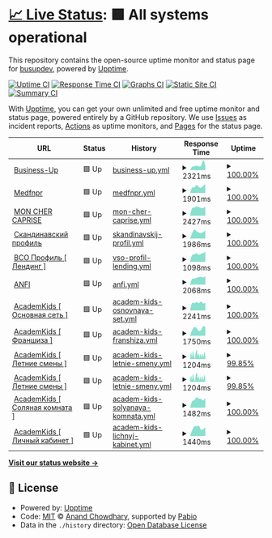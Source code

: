 # [📈 Live Status](https://busupdev.github.io/monitoring): <!--live status--> **🟩 All systems operational**

This repository contains the open-source uptime monitor and status page for [busupdev](https://busupdev.github.io/monitoring), powered by [Upptime](https://github.com/upptime/upptime).

[![Uptime CI](https://github.com/busupdev/monitoring/workflows/Uptime%20CI/badge.svg)](https://github.com/busupdev/monitoring/actions?query=workflow%3A%22Uptime+CI%22)
[![Response Time CI](https://github.com/busupdev/monitoring/workflows/Response%20Time%20CI/badge.svg)](https://github.com/busupdev/monitoring/actions?query=workflow%3A%22Response+Time+CI%22)
[![Graphs CI](https://github.com/busupdev/monitoring/workflows/Graphs%20CI/badge.svg)](https://github.com/busupdev/monitoring/actions?query=workflow%3A%22Graphs+CI%22)
[![Static Site CI](https://github.com/busupdev/monitoring/workflows/Static%20Site%20CI/badge.svg)](https://github.com/busupdev/monitoring/actions?query=workflow%3A%22Static+Site+CI%22)
[![Summary CI](https://github.com/busupdev/monitoring/workflows/Summary%20CI/badge.svg)](https://github.com/busupdev/monitoring/actions?query=workflow%3A%22Summary+CI%22)

With [Upptime](https://upptime.js.org), you can get your own unlimited and free uptime monitor and status page, powered entirely by a GitHub repository. We use [Issues](https://github.com/busupdev/monitoring/issues) as incident reports, [Actions](https://github.com/busupdev/monitoring/actions) as uptime monitors, and [Pages](https://busupdev.github.io/monitoring) for the status page.

<!--start: status pages-->
<!-- This summary is generated by Upptime (https://github.com/upptime/upptime) -->
<!-- Do not edit this manually, your changes will be overwritten -->
<!-- prettier-ignore -->
| URL | Status | History | Response Time | Uptime |
| --- | ------ | ------- | ------------- | ------ |
| <img alt="" src="https://icons.duckduckgo.com/ip3/business-up.org.ico" height="13"> [Business-Up](https://business-up.org) | 🟩 Up | [business-up.yml](https://github.com/busupdev/monitoring/commits/HEAD/history/business-up.yml) | <details><summary><img alt="Response time graph" src="./graphs/business-up/response-time-week.png" height="20"> 2321ms</summary><br><a href="https://busupdev.github.io/monitoring/history/business-up"><img alt="Response time 1947" src="https://img.shields.io/endpoint?url=https%3A%2F%2Fraw.githubusercontent.com%2Fbusupdev%2Fmonitoring%2FHEAD%2Fapi%2Fbusiness-up%2Fresponse-time.json"></a><br><a href="https://busupdev.github.io/monitoring/history/business-up"><img alt="24-hour response time 1953" src="https://img.shields.io/endpoint?url=https%3A%2F%2Fraw.githubusercontent.com%2Fbusupdev%2Fmonitoring%2FHEAD%2Fapi%2Fbusiness-up%2Fresponse-time-day.json"></a><br><a href="https://busupdev.github.io/monitoring/history/business-up"><img alt="7-day response time 2321" src="https://img.shields.io/endpoint?url=https%3A%2F%2Fraw.githubusercontent.com%2Fbusupdev%2Fmonitoring%2FHEAD%2Fapi%2Fbusiness-up%2Fresponse-time-week.json"></a><br><a href="https://busupdev.github.io/monitoring/history/business-up"><img alt="30-day response time 2096" src="https://img.shields.io/endpoint?url=https%3A%2F%2Fraw.githubusercontent.com%2Fbusupdev%2Fmonitoring%2FHEAD%2Fapi%2Fbusiness-up%2Fresponse-time-month.json"></a><br><a href="https://busupdev.github.io/monitoring/history/business-up"><img alt="1-year response time 1947" src="https://img.shields.io/endpoint?url=https%3A%2F%2Fraw.githubusercontent.com%2Fbusupdev%2Fmonitoring%2FHEAD%2Fapi%2Fbusiness-up%2Fresponse-time-year.json"></a></details> | <details><summary><a href="https://busupdev.github.io/monitoring/history/business-up">100.00%</a></summary><a href="https://busupdev.github.io/monitoring/history/business-up"><img alt="All-time uptime 99.99%" src="https://img.shields.io/endpoint?url=https%3A%2F%2Fraw.githubusercontent.com%2Fbusupdev%2Fmonitoring%2FHEAD%2Fapi%2Fbusiness-up%2Fuptime.json"></a><br><a href="https://busupdev.github.io/monitoring/history/business-up"><img alt="24-hour uptime 100.00%" src="https://img.shields.io/endpoint?url=https%3A%2F%2Fraw.githubusercontent.com%2Fbusupdev%2Fmonitoring%2FHEAD%2Fapi%2Fbusiness-up%2Fuptime-day.json"></a><br><a href="https://busupdev.github.io/monitoring/history/business-up"><img alt="7-day uptime 100.00%" src="https://img.shields.io/endpoint?url=https%3A%2F%2Fraw.githubusercontent.com%2Fbusupdev%2Fmonitoring%2FHEAD%2Fapi%2Fbusiness-up%2Fuptime-week.json"></a><br><a href="https://busupdev.github.io/monitoring/history/business-up"><img alt="30-day uptime 100.00%" src="https://img.shields.io/endpoint?url=https%3A%2F%2Fraw.githubusercontent.com%2Fbusupdev%2Fmonitoring%2FHEAD%2Fapi%2Fbusiness-up%2Fuptime-month.json"></a><br><a href="https://busupdev.github.io/monitoring/history/business-up"><img alt="1-year uptime 99.99%" src="https://img.shields.io/endpoint?url=https%3A%2F%2Fraw.githubusercontent.com%2Fbusupdev%2Fmonitoring%2FHEAD%2Fapi%2Fbusiness-up%2Fuptime-year.json"></a></details>
| <img alt="" src="https://icons.duckduckgo.com/ip3/medfnpr.ru.ico" height="13"> [Medfnpr](https://medfnpr.ru/) | 🟩 Up | [medfnpr.yml](https://github.com/busupdev/monitoring/commits/HEAD/history/medfnpr.yml) | <details><summary><img alt="Response time graph" src="./graphs/medfnpr/response-time-week.png" height="20"> 1901ms</summary><br><a href="https://busupdev.github.io/monitoring/history/medfnpr"><img alt="Response time 1901" src="https://img.shields.io/endpoint?url=https%3A%2F%2Fraw.githubusercontent.com%2Fbusupdev%2Fmonitoring%2FHEAD%2Fapi%2Fmedfnpr%2Fresponse-time.json"></a><br><a href="https://busupdev.github.io/monitoring/history/medfnpr"><img alt="24-hour response time 2588" src="https://img.shields.io/endpoint?url=https%3A%2F%2Fraw.githubusercontent.com%2Fbusupdev%2Fmonitoring%2FHEAD%2Fapi%2Fmedfnpr%2Fresponse-time-day.json"></a><br><a href="https://busupdev.github.io/monitoring/history/medfnpr"><img alt="7-day response time 1901" src="https://img.shields.io/endpoint?url=https%3A%2F%2Fraw.githubusercontent.com%2Fbusupdev%2Fmonitoring%2FHEAD%2Fapi%2Fmedfnpr%2Fresponse-time-week.json"></a><br><a href="https://busupdev.github.io/monitoring/history/medfnpr"><img alt="30-day response time 1901" src="https://img.shields.io/endpoint?url=https%3A%2F%2Fraw.githubusercontent.com%2Fbusupdev%2Fmonitoring%2FHEAD%2Fapi%2Fmedfnpr%2Fresponse-time-month.json"></a><br><a href="https://busupdev.github.io/monitoring/history/medfnpr"><img alt="1-year response time 1901" src="https://img.shields.io/endpoint?url=https%3A%2F%2Fraw.githubusercontent.com%2Fbusupdev%2Fmonitoring%2FHEAD%2Fapi%2Fmedfnpr%2Fresponse-time-year.json"></a></details> | <details><summary><a href="https://busupdev.github.io/monitoring/history/medfnpr">100.00%</a></summary><a href="https://busupdev.github.io/monitoring/history/medfnpr"><img alt="All-time uptime 100.00%" src="https://img.shields.io/endpoint?url=https%3A%2F%2Fraw.githubusercontent.com%2Fbusupdev%2Fmonitoring%2FHEAD%2Fapi%2Fmedfnpr%2Fuptime.json"></a><br><a href="https://busupdev.github.io/monitoring/history/medfnpr"><img alt="24-hour uptime 100.00%" src="https://img.shields.io/endpoint?url=https%3A%2F%2Fraw.githubusercontent.com%2Fbusupdev%2Fmonitoring%2FHEAD%2Fapi%2Fmedfnpr%2Fuptime-day.json"></a><br><a href="https://busupdev.github.io/monitoring/history/medfnpr"><img alt="7-day uptime 100.00%" src="https://img.shields.io/endpoint?url=https%3A%2F%2Fraw.githubusercontent.com%2Fbusupdev%2Fmonitoring%2FHEAD%2Fapi%2Fmedfnpr%2Fuptime-week.json"></a><br><a href="https://busupdev.github.io/monitoring/history/medfnpr"><img alt="30-day uptime 100.00%" src="https://img.shields.io/endpoint?url=https%3A%2F%2Fraw.githubusercontent.com%2Fbusupdev%2Fmonitoring%2FHEAD%2Fapi%2Fmedfnpr%2Fuptime-month.json"></a><br><a href="https://busupdev.github.io/monitoring/history/medfnpr"><img alt="1-year uptime 100.00%" src="https://img.shields.io/endpoint?url=https%3A%2F%2Fraw.githubusercontent.com%2Fbusupdev%2Fmonitoring%2FHEAD%2Fapi%2Fmedfnpr%2Fuptime-year.json"></a></details>
| <img alt="" src="https://icons.duckduckgo.com/ip3/monchercaprise.ru.ico" height="13"> [MON CHER CAPRISE](https://monchercaprise.ru) | 🟩 Up | [mon-cher-caprise.yml](https://github.com/busupdev/monitoring/commits/HEAD/history/mon-cher-caprise.yml) | <details><summary><img alt="Response time graph" src="./graphs/mon-cher-caprise/response-time-week.png" height="20"> 2427ms</summary><br><a href="https://busupdev.github.io/monitoring/history/mon-cher-caprise"><img alt="Response time 2345" src="https://img.shields.io/endpoint?url=https%3A%2F%2Fraw.githubusercontent.com%2Fbusupdev%2Fmonitoring%2FHEAD%2Fapi%2Fmon-cher-caprise%2Fresponse-time.json"></a><br><a href="https://busupdev.github.io/monitoring/history/mon-cher-caprise"><img alt="24-hour response time 2562" src="https://img.shields.io/endpoint?url=https%3A%2F%2Fraw.githubusercontent.com%2Fbusupdev%2Fmonitoring%2FHEAD%2Fapi%2Fmon-cher-caprise%2Fresponse-time-day.json"></a><br><a href="https://busupdev.github.io/monitoring/history/mon-cher-caprise"><img alt="7-day response time 2427" src="https://img.shields.io/endpoint?url=https%3A%2F%2Fraw.githubusercontent.com%2Fbusupdev%2Fmonitoring%2FHEAD%2Fapi%2Fmon-cher-caprise%2Fresponse-time-week.json"></a><br><a href="https://busupdev.github.io/monitoring/history/mon-cher-caprise"><img alt="30-day response time 2379" src="https://img.shields.io/endpoint?url=https%3A%2F%2Fraw.githubusercontent.com%2Fbusupdev%2Fmonitoring%2FHEAD%2Fapi%2Fmon-cher-caprise%2Fresponse-time-month.json"></a><br><a href="https://busupdev.github.io/monitoring/history/mon-cher-caprise"><img alt="1-year response time 2345" src="https://img.shields.io/endpoint?url=https%3A%2F%2Fraw.githubusercontent.com%2Fbusupdev%2Fmonitoring%2FHEAD%2Fapi%2Fmon-cher-caprise%2Fresponse-time-year.json"></a></details> | <details><summary><a href="https://busupdev.github.io/monitoring/history/mon-cher-caprise">100.00%</a></summary><a href="https://busupdev.github.io/monitoring/history/mon-cher-caprise"><img alt="All-time uptime 99.56%" src="https://img.shields.io/endpoint?url=https%3A%2F%2Fraw.githubusercontent.com%2Fbusupdev%2Fmonitoring%2FHEAD%2Fapi%2Fmon-cher-caprise%2Fuptime.json"></a><br><a href="https://busupdev.github.io/monitoring/history/mon-cher-caprise"><img alt="24-hour uptime 100.00%" src="https://img.shields.io/endpoint?url=https%3A%2F%2Fraw.githubusercontent.com%2Fbusupdev%2Fmonitoring%2FHEAD%2Fapi%2Fmon-cher-caprise%2Fuptime-day.json"></a><br><a href="https://busupdev.github.io/monitoring/history/mon-cher-caprise"><img alt="7-day uptime 100.00%" src="https://img.shields.io/endpoint?url=https%3A%2F%2Fraw.githubusercontent.com%2Fbusupdev%2Fmonitoring%2FHEAD%2Fapi%2Fmon-cher-caprise%2Fuptime-week.json"></a><br><a href="https://busupdev.github.io/monitoring/history/mon-cher-caprise"><img alt="30-day uptime 100.00%" src="https://img.shields.io/endpoint?url=https%3A%2F%2Fraw.githubusercontent.com%2Fbusupdev%2Fmonitoring%2FHEAD%2Fapi%2Fmon-cher-caprise%2Fuptime-month.json"></a><br><a href="https://busupdev.github.io/monitoring/history/mon-cher-caprise"><img alt="1-year uptime 99.56%" src="https://img.shields.io/endpoint?url=https%3A%2F%2Fraw.githubusercontent.com%2Fbusupdev%2Fmonitoring%2FHEAD%2Fapi%2Fmon-cher-caprise%2Fuptime-year.json"></a></details>
| <img alt="" src="https://icons.duckduckgo.com/ip3/scandicprofile.ru.ico" height="13"> [Скандинавский профиль](https://scandicprofile.ru) | 🟩 Up | [skandinavskij-profil.yml](https://github.com/busupdev/monitoring/commits/HEAD/history/skandinavskij-profil.yml) | <details><summary><img alt="Response time graph" src="./graphs/skandinavskij-profil/response-time-week.png" height="20"> 1986ms</summary><br><a href="https://busupdev.github.io/monitoring/history/skandinavskij-profil"><img alt="Response time 1939" src="https://img.shields.io/endpoint?url=https%3A%2F%2Fraw.githubusercontent.com%2Fbusupdev%2Fmonitoring%2FHEAD%2Fapi%2Fskandinavskij-profil%2Fresponse-time.json"></a><br><a href="https://busupdev.github.io/monitoring/history/skandinavskij-profil"><img alt="24-hour response time 2374" src="https://img.shields.io/endpoint?url=https%3A%2F%2Fraw.githubusercontent.com%2Fbusupdev%2Fmonitoring%2FHEAD%2Fapi%2Fskandinavskij-profil%2Fresponse-time-day.json"></a><br><a href="https://busupdev.github.io/monitoring/history/skandinavskij-profil"><img alt="7-day response time 1986" src="https://img.shields.io/endpoint?url=https%3A%2F%2Fraw.githubusercontent.com%2Fbusupdev%2Fmonitoring%2FHEAD%2Fapi%2Fskandinavskij-profil%2Fresponse-time-week.json"></a><br><a href="https://busupdev.github.io/monitoring/history/skandinavskij-profil"><img alt="30-day response time 1862" src="https://img.shields.io/endpoint?url=https%3A%2F%2Fraw.githubusercontent.com%2Fbusupdev%2Fmonitoring%2FHEAD%2Fapi%2Fskandinavskij-profil%2Fresponse-time-month.json"></a><br><a href="https://busupdev.github.io/monitoring/history/skandinavskij-profil"><img alt="1-year response time 1939" src="https://img.shields.io/endpoint?url=https%3A%2F%2Fraw.githubusercontent.com%2Fbusupdev%2Fmonitoring%2FHEAD%2Fapi%2Fskandinavskij-profil%2Fresponse-time-year.json"></a></details> | <details><summary><a href="https://busupdev.github.io/monitoring/history/skandinavskij-profil">100.00%</a></summary><a href="https://busupdev.github.io/monitoring/history/skandinavskij-profil"><img alt="All-time uptime 99.98%" src="https://img.shields.io/endpoint?url=https%3A%2F%2Fraw.githubusercontent.com%2Fbusupdev%2Fmonitoring%2FHEAD%2Fapi%2Fskandinavskij-profil%2Fuptime.json"></a><br><a href="https://busupdev.github.io/monitoring/history/skandinavskij-profil"><img alt="24-hour uptime 100.00%" src="https://img.shields.io/endpoint?url=https%3A%2F%2Fraw.githubusercontent.com%2Fbusupdev%2Fmonitoring%2FHEAD%2Fapi%2Fskandinavskij-profil%2Fuptime-day.json"></a><br><a href="https://busupdev.github.io/monitoring/history/skandinavskij-profil"><img alt="7-day uptime 100.00%" src="https://img.shields.io/endpoint?url=https%3A%2F%2Fraw.githubusercontent.com%2Fbusupdev%2Fmonitoring%2FHEAD%2Fapi%2Fskandinavskij-profil%2Fuptime-week.json"></a><br><a href="https://busupdev.github.io/monitoring/history/skandinavskij-profil"><img alt="30-day uptime 100.00%" src="https://img.shields.io/endpoint?url=https%3A%2F%2Fraw.githubusercontent.com%2Fbusupdev%2Fmonitoring%2FHEAD%2Fapi%2Fskandinavskij-profil%2Fuptime-month.json"></a><br><a href="https://busupdev.github.io/monitoring/history/skandinavskij-profil"><img alt="1-year uptime 99.98%" src="https://img.shields.io/endpoint?url=https%3A%2F%2Fraw.githubusercontent.com%2Fbusupdev%2Fmonitoring%2FHEAD%2Fapi%2Fskandinavskij-profil%2Fuptime-year.json"></a></details>
| <img alt="" src="https://icons.duckduckgo.com/ip3/vso-profil.ru.ico" height="13"> [ВСО Профиль [ Лендинг ]](https://vso-profil.ru) | 🟩 Up | [vso-profil-lending.yml](https://github.com/busupdev/monitoring/commits/HEAD/history/vso-profil-lending.yml) | <details><summary><img alt="Response time graph" src="./graphs/vso-profil-lending/response-time-week.png" height="20"> 1098ms</summary><br><a href="https://busupdev.github.io/monitoring/history/vso-profil-lending"><img alt="Response time 1072" src="https://img.shields.io/endpoint?url=https%3A%2F%2Fraw.githubusercontent.com%2Fbusupdev%2Fmonitoring%2FHEAD%2Fapi%2Fvso-profil-lending%2Fresponse-time.json"></a><br><a href="https://busupdev.github.io/monitoring/history/vso-profil-lending"><img alt="24-hour response time 1383" src="https://img.shields.io/endpoint?url=https%3A%2F%2Fraw.githubusercontent.com%2Fbusupdev%2Fmonitoring%2FHEAD%2Fapi%2Fvso-profil-lending%2Fresponse-time-day.json"></a><br><a href="https://busupdev.github.io/monitoring/history/vso-profil-lending"><img alt="7-day response time 1098" src="https://img.shields.io/endpoint?url=https%3A%2F%2Fraw.githubusercontent.com%2Fbusupdev%2Fmonitoring%2FHEAD%2Fapi%2Fvso-profil-lending%2Fresponse-time-week.json"></a><br><a href="https://busupdev.github.io/monitoring/history/vso-profil-lending"><img alt="30-day response time 1047" src="https://img.shields.io/endpoint?url=https%3A%2F%2Fraw.githubusercontent.com%2Fbusupdev%2Fmonitoring%2FHEAD%2Fapi%2Fvso-profil-lending%2Fresponse-time-month.json"></a><br><a href="https://busupdev.github.io/monitoring/history/vso-profil-lending"><img alt="1-year response time 1072" src="https://img.shields.io/endpoint?url=https%3A%2F%2Fraw.githubusercontent.com%2Fbusupdev%2Fmonitoring%2FHEAD%2Fapi%2Fvso-profil-lending%2Fresponse-time-year.json"></a></details> | <details><summary><a href="https://busupdev.github.io/monitoring/history/vso-profil-lending">100.00%</a></summary><a href="https://busupdev.github.io/monitoring/history/vso-profil-lending"><img alt="All-time uptime 99.98%" src="https://img.shields.io/endpoint?url=https%3A%2F%2Fraw.githubusercontent.com%2Fbusupdev%2Fmonitoring%2FHEAD%2Fapi%2Fvso-profil-lending%2Fuptime.json"></a><br><a href="https://busupdev.github.io/monitoring/history/vso-profil-lending"><img alt="24-hour uptime 100.00%" src="https://img.shields.io/endpoint?url=https%3A%2F%2Fraw.githubusercontent.com%2Fbusupdev%2Fmonitoring%2FHEAD%2Fapi%2Fvso-profil-lending%2Fuptime-day.json"></a><br><a href="https://busupdev.github.io/monitoring/history/vso-profil-lending"><img alt="7-day uptime 100.00%" src="https://img.shields.io/endpoint?url=https%3A%2F%2Fraw.githubusercontent.com%2Fbusupdev%2Fmonitoring%2FHEAD%2Fapi%2Fvso-profil-lending%2Fuptime-week.json"></a><br><a href="https://busupdev.github.io/monitoring/history/vso-profil-lending"><img alt="30-day uptime 100.00%" src="https://img.shields.io/endpoint?url=https%3A%2F%2Fraw.githubusercontent.com%2Fbusupdev%2Fmonitoring%2FHEAD%2Fapi%2Fvso-profil-lending%2Fuptime-month.json"></a><br><a href="https://busupdev.github.io/monitoring/history/vso-profil-lending"><img alt="1-year uptime 99.98%" src="https://img.shields.io/endpoint?url=https%3A%2F%2Fraw.githubusercontent.com%2Fbusupdev%2Fmonitoring%2FHEAD%2Fapi%2Fvso-profil-lending%2Fuptime-year.json"></a></details>
| <img alt="" src="https://icons.duckduckgo.com/ip3/anfiacademy.ru.ico" height="13"> [ANFI](https://anfiacademy.ru) | 🟩 Up | [anfi.yml](https://github.com/busupdev/monitoring/commits/HEAD/history/anfi.yml) | <details><summary><img alt="Response time graph" src="./graphs/anfi/response-time-week.png" height="20"> 2068ms</summary><br><a href="https://busupdev.github.io/monitoring/history/anfi"><img alt="Response time 2087" src="https://img.shields.io/endpoint?url=https%3A%2F%2Fraw.githubusercontent.com%2Fbusupdev%2Fmonitoring%2FHEAD%2Fapi%2Fanfi%2Fresponse-time.json"></a><br><a href="https://busupdev.github.io/monitoring/history/anfi"><img alt="24-hour response time 2522" src="https://img.shields.io/endpoint?url=https%3A%2F%2Fraw.githubusercontent.com%2Fbusupdev%2Fmonitoring%2FHEAD%2Fapi%2Fanfi%2Fresponse-time-day.json"></a><br><a href="https://busupdev.github.io/monitoring/history/anfi"><img alt="7-day response time 2068" src="https://img.shields.io/endpoint?url=https%3A%2F%2Fraw.githubusercontent.com%2Fbusupdev%2Fmonitoring%2FHEAD%2Fapi%2Fanfi%2Fresponse-time-week.json"></a><br><a href="https://busupdev.github.io/monitoring/history/anfi"><img alt="30-day response time 2061" src="https://img.shields.io/endpoint?url=https%3A%2F%2Fraw.githubusercontent.com%2Fbusupdev%2Fmonitoring%2FHEAD%2Fapi%2Fanfi%2Fresponse-time-month.json"></a><br><a href="https://busupdev.github.io/monitoring/history/anfi"><img alt="1-year response time 2087" src="https://img.shields.io/endpoint?url=https%3A%2F%2Fraw.githubusercontent.com%2Fbusupdev%2Fmonitoring%2FHEAD%2Fapi%2Fanfi%2Fresponse-time-year.json"></a></details> | <details><summary><a href="https://busupdev.github.io/monitoring/history/anfi">100.00%</a></summary><a href="https://busupdev.github.io/monitoring/history/anfi"><img alt="All-time uptime 99.94%" src="https://img.shields.io/endpoint?url=https%3A%2F%2Fraw.githubusercontent.com%2Fbusupdev%2Fmonitoring%2FHEAD%2Fapi%2Fanfi%2Fuptime.json"></a><br><a href="https://busupdev.github.io/monitoring/history/anfi"><img alt="24-hour uptime 100.00%" src="https://img.shields.io/endpoint?url=https%3A%2F%2Fraw.githubusercontent.com%2Fbusupdev%2Fmonitoring%2FHEAD%2Fapi%2Fanfi%2Fuptime-day.json"></a><br><a href="https://busupdev.github.io/monitoring/history/anfi"><img alt="7-day uptime 100.00%" src="https://img.shields.io/endpoint?url=https%3A%2F%2Fraw.githubusercontent.com%2Fbusupdev%2Fmonitoring%2FHEAD%2Fapi%2Fanfi%2Fuptime-week.json"></a><br><a href="https://busupdev.github.io/monitoring/history/anfi"><img alt="30-day uptime 100.00%" src="https://img.shields.io/endpoint?url=https%3A%2F%2Fraw.githubusercontent.com%2Fbusupdev%2Fmonitoring%2FHEAD%2Fapi%2Fanfi%2Fuptime-month.json"></a><br><a href="https://busupdev.github.io/monitoring/history/anfi"><img alt="1-year uptime 99.94%" src="https://img.shields.io/endpoint?url=https%3A%2F%2Fraw.githubusercontent.com%2Fbusupdev%2Fmonitoring%2FHEAD%2Fapi%2Fanfi%2Fuptime-year.json"></a></details>
| <img alt="" src="https://icons.duckduckgo.com/ip3/academkids.ru.ico" height="13"> [AcademKids [ Основная сеть ]](http://academkids.ru) | 🟩 Up | [academ-kids-osnovnaya-set.yml](https://github.com/busupdev/monitoring/commits/HEAD/history/academ-kids-osnovnaya-set.yml) | <details><summary><img alt="Response time graph" src="./graphs/academ-kids-osnovnaya-set/response-time-week.png" height="20"> 2241ms</summary><br><a href="https://busupdev.github.io/monitoring/history/academ-kids-osnovnaya-set"><img alt="Response time 2222" src="https://img.shields.io/endpoint?url=https%3A%2F%2Fraw.githubusercontent.com%2Fbusupdev%2Fmonitoring%2FHEAD%2Fapi%2Facadem-kids-osnovnaya-set%2Fresponse-time.json"></a><br><a href="https://busupdev.github.io/monitoring/history/academ-kids-osnovnaya-set"><img alt="24-hour response time 2195" src="https://img.shields.io/endpoint?url=https%3A%2F%2Fraw.githubusercontent.com%2Fbusupdev%2Fmonitoring%2FHEAD%2Fapi%2Facadem-kids-osnovnaya-set%2Fresponse-time-day.json"></a><br><a href="https://busupdev.github.io/monitoring/history/academ-kids-osnovnaya-set"><img alt="7-day response time 2241" src="https://img.shields.io/endpoint?url=https%3A%2F%2Fraw.githubusercontent.com%2Fbusupdev%2Fmonitoring%2FHEAD%2Fapi%2Facadem-kids-osnovnaya-set%2Fresponse-time-week.json"></a><br><a href="https://busupdev.github.io/monitoring/history/academ-kids-osnovnaya-set"><img alt="30-day response time 2224" src="https://img.shields.io/endpoint?url=https%3A%2F%2Fraw.githubusercontent.com%2Fbusupdev%2Fmonitoring%2FHEAD%2Fapi%2Facadem-kids-osnovnaya-set%2Fresponse-time-month.json"></a><br><a href="https://busupdev.github.io/monitoring/history/academ-kids-osnovnaya-set"><img alt="1-year response time 2222" src="https://img.shields.io/endpoint?url=https%3A%2F%2Fraw.githubusercontent.com%2Fbusupdev%2Fmonitoring%2FHEAD%2Fapi%2Facadem-kids-osnovnaya-set%2Fresponse-time-year.json"></a></details> | <details><summary><a href="https://busupdev.github.io/monitoring/history/academ-kids-osnovnaya-set">100.00%</a></summary><a href="https://busupdev.github.io/monitoring/history/academ-kids-osnovnaya-set"><img alt="All-time uptime 99.98%" src="https://img.shields.io/endpoint?url=https%3A%2F%2Fraw.githubusercontent.com%2Fbusupdev%2Fmonitoring%2FHEAD%2Fapi%2Facadem-kids-osnovnaya-set%2Fuptime.json"></a><br><a href="https://busupdev.github.io/monitoring/history/academ-kids-osnovnaya-set"><img alt="24-hour uptime 100.00%" src="https://img.shields.io/endpoint?url=https%3A%2F%2Fraw.githubusercontent.com%2Fbusupdev%2Fmonitoring%2FHEAD%2Fapi%2Facadem-kids-osnovnaya-set%2Fuptime-day.json"></a><br><a href="https://busupdev.github.io/monitoring/history/academ-kids-osnovnaya-set"><img alt="7-day uptime 100.00%" src="https://img.shields.io/endpoint?url=https%3A%2F%2Fraw.githubusercontent.com%2Fbusupdev%2Fmonitoring%2FHEAD%2Fapi%2Facadem-kids-osnovnaya-set%2Fuptime-week.json"></a><br><a href="https://busupdev.github.io/monitoring/history/academ-kids-osnovnaya-set"><img alt="30-day uptime 100.00%" src="https://img.shields.io/endpoint?url=https%3A%2F%2Fraw.githubusercontent.com%2Fbusupdev%2Fmonitoring%2FHEAD%2Fapi%2Facadem-kids-osnovnaya-set%2Fuptime-month.json"></a><br><a href="https://busupdev.github.io/monitoring/history/academ-kids-osnovnaya-set"><img alt="1-year uptime 99.98%" src="https://img.shields.io/endpoint?url=https%3A%2F%2Fraw.githubusercontent.com%2Fbusupdev%2Fmonitoring%2FHEAD%2Fapi%2Facadem-kids-osnovnaya-set%2Fuptime-year.json"></a></details>
| <img alt="" src="https://icons.duckduckgo.com/ip3/franchise.academkids.ru.ico" height="13"> [AcademKids [ Франшиза ]](https://franchise.academkids.ru) | 🟩 Up | [academ-kids-franshiza.yml](https://github.com/busupdev/monitoring/commits/HEAD/history/academ-kids-franshiza.yml) | <details><summary><img alt="Response time graph" src="./graphs/academ-kids-franshiza/response-time-week.png" height="20"> 1750ms</summary><br><a href="https://busupdev.github.io/monitoring/history/academ-kids-franshiza"><img alt="Response time 1716" src="https://img.shields.io/endpoint?url=https%3A%2F%2Fraw.githubusercontent.com%2Fbusupdev%2Fmonitoring%2FHEAD%2Fapi%2Facadem-kids-franshiza%2Fresponse-time.json"></a><br><a href="https://busupdev.github.io/monitoring/history/academ-kids-franshiza"><img alt="24-hour response time 2103" src="https://img.shields.io/endpoint?url=https%3A%2F%2Fraw.githubusercontent.com%2Fbusupdev%2Fmonitoring%2FHEAD%2Fapi%2Facadem-kids-franshiza%2Fresponse-time-day.json"></a><br><a href="https://busupdev.github.io/monitoring/history/academ-kids-franshiza"><img alt="7-day response time 1750" src="https://img.shields.io/endpoint?url=https%3A%2F%2Fraw.githubusercontent.com%2Fbusupdev%2Fmonitoring%2FHEAD%2Fapi%2Facadem-kids-franshiza%2Fresponse-time-week.json"></a><br><a href="https://busupdev.github.io/monitoring/history/academ-kids-franshiza"><img alt="30-day response time 1809" src="https://img.shields.io/endpoint?url=https%3A%2F%2Fraw.githubusercontent.com%2Fbusupdev%2Fmonitoring%2FHEAD%2Fapi%2Facadem-kids-franshiza%2Fresponse-time-month.json"></a><br><a href="https://busupdev.github.io/monitoring/history/academ-kids-franshiza"><img alt="1-year response time 1716" src="https://img.shields.io/endpoint?url=https%3A%2F%2Fraw.githubusercontent.com%2Fbusupdev%2Fmonitoring%2FHEAD%2Fapi%2Facadem-kids-franshiza%2Fresponse-time-year.json"></a></details> | <details><summary><a href="https://busupdev.github.io/monitoring/history/academ-kids-franshiza">100.00%</a></summary><a href="https://busupdev.github.io/monitoring/history/academ-kids-franshiza"><img alt="All-time uptime 99.99%" src="https://img.shields.io/endpoint?url=https%3A%2F%2Fraw.githubusercontent.com%2Fbusupdev%2Fmonitoring%2FHEAD%2Fapi%2Facadem-kids-franshiza%2Fuptime.json"></a><br><a href="https://busupdev.github.io/monitoring/history/academ-kids-franshiza"><img alt="24-hour uptime 100.00%" src="https://img.shields.io/endpoint?url=https%3A%2F%2Fraw.githubusercontent.com%2Fbusupdev%2Fmonitoring%2FHEAD%2Fapi%2Facadem-kids-franshiza%2Fuptime-day.json"></a><br><a href="https://busupdev.github.io/monitoring/history/academ-kids-franshiza"><img alt="7-day uptime 100.00%" src="https://img.shields.io/endpoint?url=https%3A%2F%2Fraw.githubusercontent.com%2Fbusupdev%2Fmonitoring%2FHEAD%2Fapi%2Facadem-kids-franshiza%2Fuptime-week.json"></a><br><a href="https://busupdev.github.io/monitoring/history/academ-kids-franshiza"><img alt="30-day uptime 100.00%" src="https://img.shields.io/endpoint?url=https%3A%2F%2Fraw.githubusercontent.com%2Fbusupdev%2Fmonitoring%2FHEAD%2Fapi%2Facadem-kids-franshiza%2Fuptime-month.json"></a><br><a href="https://busupdev.github.io/monitoring/history/academ-kids-franshiza"><img alt="1-year uptime 99.99%" src="https://img.shields.io/endpoint?url=https%3A%2F%2Fraw.githubusercontent.com%2Fbusupdev%2Fmonitoring%2FHEAD%2Fapi%2Facadem-kids-franshiza%2Fuptime-year.json"></a></details>
| <img alt="" src="https://icons.duckduckgo.com/ip3/leto.academkids.ru.ico" height="13"> [AcademKids [ Летние смены ]](https://leto.academkids.ru) | 🟩 Up | [academ-kids-letnie-smeny.yml](https://github.com/busupdev/monitoring/commits/HEAD/history/academ-kids-letnie-smeny.yml) | <details><summary><img alt="Response time graph" src="./graphs/academ-kids-letnie-smeny/response-time-week.png" height="20"> 1204ms</summary><br><a href="https://busupdev.github.io/monitoring/history/academ-kids-letnie-smeny"><img alt="Response time 1101" src="https://img.shields.io/endpoint?url=https%3A%2F%2Fraw.githubusercontent.com%2Fbusupdev%2Fmonitoring%2FHEAD%2Fapi%2Facadem-kids-letnie-smeny%2Fresponse-time.json"></a><br><a href="https://busupdev.github.io/monitoring/history/academ-kids-letnie-smeny"><img alt="24-hour response time 1269" src="https://img.shields.io/endpoint?url=https%3A%2F%2Fraw.githubusercontent.com%2Fbusupdev%2Fmonitoring%2FHEAD%2Fapi%2Facadem-kids-letnie-smeny%2Fresponse-time-day.json"></a><br><a href="https://busupdev.github.io/monitoring/history/academ-kids-letnie-smeny"><img alt="7-day response time 1204" src="https://img.shields.io/endpoint?url=https%3A%2F%2Fraw.githubusercontent.com%2Fbusupdev%2Fmonitoring%2FHEAD%2Fapi%2Facadem-kids-letnie-smeny%2Fresponse-time-week.json"></a><br><a href="https://busupdev.github.io/monitoring/history/academ-kids-letnie-smeny"><img alt="30-day response time 1081" src="https://img.shields.io/endpoint?url=https%3A%2F%2Fraw.githubusercontent.com%2Fbusupdev%2Fmonitoring%2FHEAD%2Fapi%2Facadem-kids-letnie-smeny%2Fresponse-time-month.json"></a><br><a href="https://busupdev.github.io/monitoring/history/academ-kids-letnie-smeny"><img alt="1-year response time 1101" src="https://img.shields.io/endpoint?url=https%3A%2F%2Fraw.githubusercontent.com%2Fbusupdev%2Fmonitoring%2FHEAD%2Fapi%2Facadem-kids-letnie-smeny%2Fresponse-time-year.json"></a></details> | <details><summary><a href="https://busupdev.github.io/monitoring/history/academ-kids-letnie-smeny">99.85%</a></summary><a href="https://busupdev.github.io/monitoring/history/academ-kids-letnie-smeny"><img alt="All-time uptime 99.98%" src="https://img.shields.io/endpoint?url=https%3A%2F%2Fraw.githubusercontent.com%2Fbusupdev%2Fmonitoring%2FHEAD%2Fapi%2Facadem-kids-letnie-smeny%2Fuptime.json"></a><br><a href="https://busupdev.github.io/monitoring/history/academ-kids-letnie-smeny"><img alt="24-hour uptime 100.00%" src="https://img.shields.io/endpoint?url=https%3A%2F%2Fraw.githubusercontent.com%2Fbusupdev%2Fmonitoring%2FHEAD%2Fapi%2Facadem-kids-letnie-smeny%2Fuptime-day.json"></a><br><a href="https://busupdev.github.io/monitoring/history/academ-kids-letnie-smeny"><img alt="7-day uptime 99.85%" src="https://img.shields.io/endpoint?url=https%3A%2F%2Fraw.githubusercontent.com%2Fbusupdev%2Fmonitoring%2FHEAD%2Fapi%2Facadem-kids-letnie-smeny%2Fuptime-week.json"></a><br><a href="https://busupdev.github.io/monitoring/history/academ-kids-letnie-smeny"><img alt="30-day uptime 99.96%" src="https://img.shields.io/endpoint?url=https%3A%2F%2Fraw.githubusercontent.com%2Fbusupdev%2Fmonitoring%2FHEAD%2Fapi%2Facadem-kids-letnie-smeny%2Fuptime-month.json"></a><br><a href="https://busupdev.github.io/monitoring/history/academ-kids-letnie-smeny"><img alt="1-year uptime 99.98%" src="https://img.shields.io/endpoint?url=https%3A%2F%2Fraw.githubusercontent.com%2Fbusupdev%2Fmonitoring%2FHEAD%2Fapi%2Facadem-kids-letnie-smeny%2Fuptime-year.json"></a></details>
| <img alt="" src="https://icons.duckduckgo.com/ip3/leto.academkids.ru.ico" height="13"> [AcademKids [ Летние смены ]](https://leto.academkids.ru) | 🟩 Up | [academ-kids-letnie-smeny.yml](https://github.com/busupdev/monitoring/commits/HEAD/history/academ-kids-letnie-smeny.yml) | <details><summary><img alt="Response time graph" src="./graphs/academ-kids-letnie-smeny/response-time-week.png" height="20"> 1204ms</summary><br><a href="https://busupdev.github.io/monitoring/history/academ-kids-letnie-smeny"><img alt="Response time 1101" src="https://img.shields.io/endpoint?url=https%3A%2F%2Fraw.githubusercontent.com%2Fbusupdev%2Fmonitoring%2FHEAD%2Fapi%2Facadem-kids-letnie-smeny%2Fresponse-time.json"></a><br><a href="https://busupdev.github.io/monitoring/history/academ-kids-letnie-smeny"><img alt="24-hour response time 1269" src="https://img.shields.io/endpoint?url=https%3A%2F%2Fraw.githubusercontent.com%2Fbusupdev%2Fmonitoring%2FHEAD%2Fapi%2Facadem-kids-letnie-smeny%2Fresponse-time-day.json"></a><br><a href="https://busupdev.github.io/monitoring/history/academ-kids-letnie-smeny"><img alt="7-day response time 1204" src="https://img.shields.io/endpoint?url=https%3A%2F%2Fraw.githubusercontent.com%2Fbusupdev%2Fmonitoring%2FHEAD%2Fapi%2Facadem-kids-letnie-smeny%2Fresponse-time-week.json"></a><br><a href="https://busupdev.github.io/monitoring/history/academ-kids-letnie-smeny"><img alt="30-day response time 1081" src="https://img.shields.io/endpoint?url=https%3A%2F%2Fraw.githubusercontent.com%2Fbusupdev%2Fmonitoring%2FHEAD%2Fapi%2Facadem-kids-letnie-smeny%2Fresponse-time-month.json"></a><br><a href="https://busupdev.github.io/monitoring/history/academ-kids-letnie-smeny"><img alt="1-year response time 1101" src="https://img.shields.io/endpoint?url=https%3A%2F%2Fraw.githubusercontent.com%2Fbusupdev%2Fmonitoring%2FHEAD%2Fapi%2Facadem-kids-letnie-smeny%2Fresponse-time-year.json"></a></details> | <details><summary><a href="https://busupdev.github.io/monitoring/history/academ-kids-letnie-smeny">99.85%</a></summary><a href="https://busupdev.github.io/monitoring/history/academ-kids-letnie-smeny"><img alt="All-time uptime 99.98%" src="https://img.shields.io/endpoint?url=https%3A%2F%2Fraw.githubusercontent.com%2Fbusupdev%2Fmonitoring%2FHEAD%2Fapi%2Facadem-kids-letnie-smeny%2Fuptime.json"></a><br><a href="https://busupdev.github.io/monitoring/history/academ-kids-letnie-smeny"><img alt="24-hour uptime 100.00%" src="https://img.shields.io/endpoint?url=https%3A%2F%2Fraw.githubusercontent.com%2Fbusupdev%2Fmonitoring%2FHEAD%2Fapi%2Facadem-kids-letnie-smeny%2Fuptime-day.json"></a><br><a href="https://busupdev.github.io/monitoring/history/academ-kids-letnie-smeny"><img alt="7-day uptime 99.85%" src="https://img.shields.io/endpoint?url=https%3A%2F%2Fraw.githubusercontent.com%2Fbusupdev%2Fmonitoring%2FHEAD%2Fapi%2Facadem-kids-letnie-smeny%2Fuptime-week.json"></a><br><a href="https://busupdev.github.io/monitoring/history/academ-kids-letnie-smeny"><img alt="30-day uptime 99.96%" src="https://img.shields.io/endpoint?url=https%3A%2F%2Fraw.githubusercontent.com%2Fbusupdev%2Fmonitoring%2FHEAD%2Fapi%2Facadem-kids-letnie-smeny%2Fuptime-month.json"></a><br><a href="https://busupdev.github.io/monitoring/history/academ-kids-letnie-smeny"><img alt="1-year uptime 99.98%" src="https://img.shields.io/endpoint?url=https%3A%2F%2Fraw.githubusercontent.com%2Fbusupdev%2Fmonitoring%2FHEAD%2Fapi%2Facadem-kids-letnie-smeny%2Fuptime-year.json"></a></details>
| <img alt="" src="https://icons.duckduckgo.com/ip3/saltroom.academkids.ru.ico" height="13"> [AcademKids [ Соляная комната ]](https://saltroom.academkids.ru) | 🟩 Up | [academ-kids-solyanaya-komnata.yml](https://github.com/busupdev/monitoring/commits/HEAD/history/academ-kids-solyanaya-komnata.yml) | <details><summary><img alt="Response time graph" src="./graphs/academ-kids-solyanaya-komnata/response-time-week.png" height="20"> 1482ms</summary><br><a href="https://busupdev.github.io/monitoring/history/academ-kids-solyanaya-komnata"><img alt="Response time 1501" src="https://img.shields.io/endpoint?url=https%3A%2F%2Fraw.githubusercontent.com%2Fbusupdev%2Fmonitoring%2FHEAD%2Fapi%2Facadem-kids-solyanaya-komnata%2Fresponse-time.json"></a><br><a href="https://busupdev.github.io/monitoring/history/academ-kids-solyanaya-komnata"><img alt="24-hour response time 1705" src="https://img.shields.io/endpoint?url=https%3A%2F%2Fraw.githubusercontent.com%2Fbusupdev%2Fmonitoring%2FHEAD%2Fapi%2Facadem-kids-solyanaya-komnata%2Fresponse-time-day.json"></a><br><a href="https://busupdev.github.io/monitoring/history/academ-kids-solyanaya-komnata"><img alt="7-day response time 1482" src="https://img.shields.io/endpoint?url=https%3A%2F%2Fraw.githubusercontent.com%2Fbusupdev%2Fmonitoring%2FHEAD%2Fapi%2Facadem-kids-solyanaya-komnata%2Fresponse-time-week.json"></a><br><a href="https://busupdev.github.io/monitoring/history/academ-kids-solyanaya-komnata"><img alt="30-day response time 1474" src="https://img.shields.io/endpoint?url=https%3A%2F%2Fraw.githubusercontent.com%2Fbusupdev%2Fmonitoring%2FHEAD%2Fapi%2Facadem-kids-solyanaya-komnata%2Fresponse-time-month.json"></a><br><a href="https://busupdev.github.io/monitoring/history/academ-kids-solyanaya-komnata"><img alt="1-year response time 1501" src="https://img.shields.io/endpoint?url=https%3A%2F%2Fraw.githubusercontent.com%2Fbusupdev%2Fmonitoring%2FHEAD%2Fapi%2Facadem-kids-solyanaya-komnata%2Fresponse-time-year.json"></a></details> | <details><summary><a href="https://busupdev.github.io/monitoring/history/academ-kids-solyanaya-komnata">100.00%</a></summary><a href="https://busupdev.github.io/monitoring/history/academ-kids-solyanaya-komnata"><img alt="All-time uptime 99.99%" src="https://img.shields.io/endpoint?url=https%3A%2F%2Fraw.githubusercontent.com%2Fbusupdev%2Fmonitoring%2FHEAD%2Fapi%2Facadem-kids-solyanaya-komnata%2Fuptime.json"></a><br><a href="https://busupdev.github.io/monitoring/history/academ-kids-solyanaya-komnata"><img alt="24-hour uptime 100.00%" src="https://img.shields.io/endpoint?url=https%3A%2F%2Fraw.githubusercontent.com%2Fbusupdev%2Fmonitoring%2FHEAD%2Fapi%2Facadem-kids-solyanaya-komnata%2Fuptime-day.json"></a><br><a href="https://busupdev.github.io/monitoring/history/academ-kids-solyanaya-komnata"><img alt="7-day uptime 100.00%" src="https://img.shields.io/endpoint?url=https%3A%2F%2Fraw.githubusercontent.com%2Fbusupdev%2Fmonitoring%2FHEAD%2Fapi%2Facadem-kids-solyanaya-komnata%2Fuptime-week.json"></a><br><a href="https://busupdev.github.io/monitoring/history/academ-kids-solyanaya-komnata"><img alt="30-day uptime 100.00%" src="https://img.shields.io/endpoint?url=https%3A%2F%2Fraw.githubusercontent.com%2Fbusupdev%2Fmonitoring%2FHEAD%2Fapi%2Facadem-kids-solyanaya-komnata%2Fuptime-month.json"></a><br><a href="https://busupdev.github.io/monitoring/history/academ-kids-solyanaya-komnata"><img alt="1-year uptime 99.99%" src="https://img.shields.io/endpoint?url=https%3A%2F%2Fraw.githubusercontent.com%2Fbusupdev%2Fmonitoring%2FHEAD%2Fapi%2Facadem-kids-solyanaya-komnata%2Fuptime-year.json"></a></details>
| <img alt="" src="https://icons.duckduckgo.com/ip3/lk.academkids.ru.ico" height="13"> [AcademKids [ Личный кабинет ]](https://lk.academkids.ru) | 🟩 Up | [academ-kids-lichnyj-kabinet.yml](https://github.com/busupdev/monitoring/commits/HEAD/history/academ-kids-lichnyj-kabinet.yml) | <details><summary><img alt="Response time graph" src="./graphs/academ-kids-lichnyj-kabinet/response-time-week.png" height="20"> 1440ms</summary><br><a href="https://busupdev.github.io/monitoring/history/academ-kids-lichnyj-kabinet"><img alt="Response time 1752" src="https://img.shields.io/endpoint?url=https%3A%2F%2Fraw.githubusercontent.com%2Fbusupdev%2Fmonitoring%2FHEAD%2Fapi%2Facadem-kids-lichnyj-kabinet%2Fresponse-time.json"></a><br><a href="https://busupdev.github.io/monitoring/history/academ-kids-lichnyj-kabinet"><img alt="24-hour response time 1534" src="https://img.shields.io/endpoint?url=https%3A%2F%2Fraw.githubusercontent.com%2Fbusupdev%2Fmonitoring%2FHEAD%2Fapi%2Facadem-kids-lichnyj-kabinet%2Fresponse-time-day.json"></a><br><a href="https://busupdev.github.io/monitoring/history/academ-kids-lichnyj-kabinet"><img alt="7-day response time 1440" src="https://img.shields.io/endpoint?url=https%3A%2F%2Fraw.githubusercontent.com%2Fbusupdev%2Fmonitoring%2FHEAD%2Fapi%2Facadem-kids-lichnyj-kabinet%2Fresponse-time-week.json"></a><br><a href="https://busupdev.github.io/monitoring/history/academ-kids-lichnyj-kabinet"><img alt="30-day response time 1377" src="https://img.shields.io/endpoint?url=https%3A%2F%2Fraw.githubusercontent.com%2Fbusupdev%2Fmonitoring%2FHEAD%2Fapi%2Facadem-kids-lichnyj-kabinet%2Fresponse-time-month.json"></a><br><a href="https://busupdev.github.io/monitoring/history/academ-kids-lichnyj-kabinet"><img alt="1-year response time 1752" src="https://img.shields.io/endpoint?url=https%3A%2F%2Fraw.githubusercontent.com%2Fbusupdev%2Fmonitoring%2FHEAD%2Fapi%2Facadem-kids-lichnyj-kabinet%2Fresponse-time-year.json"></a></details> | <details><summary><a href="https://busupdev.github.io/monitoring/history/academ-kids-lichnyj-kabinet">100.00%</a></summary><a href="https://busupdev.github.io/monitoring/history/academ-kids-lichnyj-kabinet"><img alt="All-time uptime 99.99%" src="https://img.shields.io/endpoint?url=https%3A%2F%2Fraw.githubusercontent.com%2Fbusupdev%2Fmonitoring%2FHEAD%2Fapi%2Facadem-kids-lichnyj-kabinet%2Fuptime.json"></a><br><a href="https://busupdev.github.io/monitoring/history/academ-kids-lichnyj-kabinet"><img alt="24-hour uptime 100.00%" src="https://img.shields.io/endpoint?url=https%3A%2F%2Fraw.githubusercontent.com%2Fbusupdev%2Fmonitoring%2FHEAD%2Fapi%2Facadem-kids-lichnyj-kabinet%2Fuptime-day.json"></a><br><a href="https://busupdev.github.io/monitoring/history/academ-kids-lichnyj-kabinet"><img alt="7-day uptime 100.00%" src="https://img.shields.io/endpoint?url=https%3A%2F%2Fraw.githubusercontent.com%2Fbusupdev%2Fmonitoring%2FHEAD%2Fapi%2Facadem-kids-lichnyj-kabinet%2Fuptime-week.json"></a><br><a href="https://busupdev.github.io/monitoring/history/academ-kids-lichnyj-kabinet"><img alt="30-day uptime 100.00%" src="https://img.shields.io/endpoint?url=https%3A%2F%2Fraw.githubusercontent.com%2Fbusupdev%2Fmonitoring%2FHEAD%2Fapi%2Facadem-kids-lichnyj-kabinet%2Fuptime-month.json"></a><br><a href="https://busupdev.github.io/monitoring/history/academ-kids-lichnyj-kabinet"><img alt="1-year uptime 99.99%" src="https://img.shields.io/endpoint?url=https%3A%2F%2Fraw.githubusercontent.com%2Fbusupdev%2Fmonitoring%2FHEAD%2Fapi%2Facadem-kids-lichnyj-kabinet%2Fuptime-year.json"></a></details>

<!--end: status pages-->

[**Visit our status website →**](https://busupdev.github.io/monitoring)

## 📄 License

- Powered by: [Upptime](https://github.com/upptime/upptime)
- Code: [MIT](./LICENSE) © [Anand Chowdhary](https://anandchowdhary.com), supported by [Pabio](https://pabio.com)
- Data in the `./history` directory: [Open Database License](https://opendatacommons.org/licenses/odbl/1-0/)
